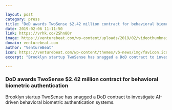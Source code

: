```yaml
---

layout: post
category: press
title: "DoD awards TwoSense $2.42 million contract for behavioral biometric authentication"
date: 2019-02-06 11:11:50
link: https://vrhk.co/2Shn8Or
image: https://venturebeat.com/wp-content/uploads/2019/02/videothumbnail.jpg?w=1200&strip=all
domain: venturebeat.com
author: "VentureBeat"
icon: https://venturebeat.com/wp-content/themes/vb-news/img/favicon.ico
excerpt: "Brooklyn startup TwoSense has snagged a DoD contract to investigate AI-driven behavioral biometric authentication systems."

---
```


### DoD awards TwoSense $2.42 million contract for behavioral biometric authentication

Brooklyn startup TwoSense has snagged a DoD contract to investigate AI-driven behavioral biometric authentication systems.